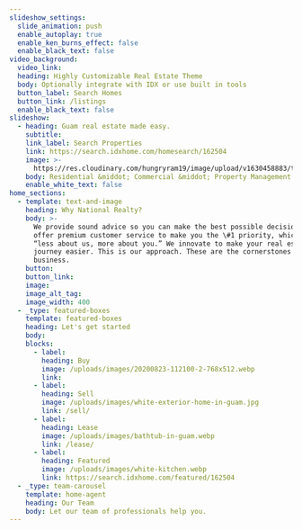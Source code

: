 ```yaml
---
slideshow_settings:
  slide_animation: push
  enable_autoplay: true
  enable_ken_burns_effect: false
  enable_black_text: false
video_background:
  video_link:
  heading: Highly Customizable Real Estate Theme
  body: Optionally integrate with IDX or use built in tools
  button_label: Search Homes
  button_link: /listings
  enable_black_text: false
slideshow:
  - heading: Guam real estate made easy.
    subtitle:
    link_label: Search Properties
    link: https://search.idxhome.com/homesearch/162504
    image: >-
      https://res.cloudinary.com/hungryram19/image/upload/v1630458883/templates/realestate2/shutterstock_12168997453_dgp9fa.jpg
    body: Residential &middot; Commercial &middot; Property Management
    enable_white_text: false
home_sections:
  - template: text-and-image
    heading: Why National Realty?
    body: >-
      We provide sound advice so you can make the best possible decisions. We
      offer premium customer service to make you the \#1 priority, which means
      “less about us, more about you.” We innovate to make your real estate
      journey easier. This is our approach. These are the cornerstones of our
      business.
    button:
    button_link:
    image:
    image_alt_tag:
    image_width: 400
  - _type: featured-boxes
    template: featured-boxes
    heading: Let's get started
    body:
    blocks:
      - label:
        heading: Buy
        image: /uploads/images/20200823-112100-2-768x512.webp
        link:
      - label:
        heading: Sell
        image: /uploads/images/white-exterior-home-in-guam.jpg
        link: /sell/
      - label:
        heading: Lease
        image: /uploads/images/bathtub-in-guam.webp
        link: /lease/
      - label:
        heading: Featured
        image: /uploads/images/white-kitchen.webp
        link: https://search.idxhome.com/featured/162504
  - _type: team-carousel
    template: home-agent
    heading: Our Team
    body: Let our team of professionals help you.
---
```


